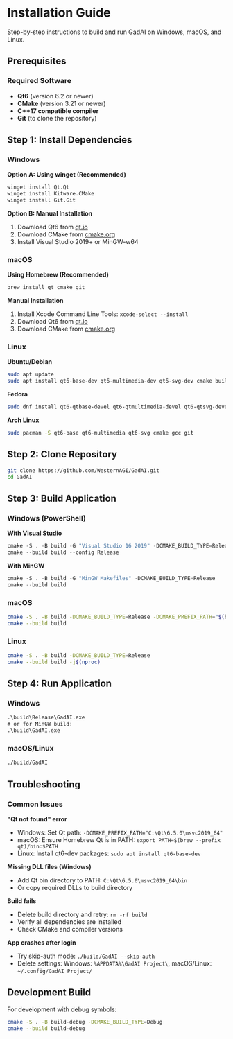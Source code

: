 # Installation Guide

Step-by-step instructions to build and run GadAI on Windows, macOS, and Linux.

## Prerequisites

### Required Software
- **Qt6** (version 6.2 or newer)
- **CMake** (version 3.21 or newer)  
- **C++17 compatible compiler**
- **Git** (to clone the repository)

## Step 1: Install Dependencies

### Windows

**Option A: Using winget (Recommended)**
```cmd
winget install Qt.Qt
winget install Kitware.CMake
winget install Git.Git
```

**Option B: Manual Installation**
1. Download Qt6 from [qt.io](https://www.qt.io/download)
2. Download CMake from [cmake.org](https://cmake.org/download/)
3. Install Visual Studio 2019+ or MinGW-w64

### macOS

**Using Homebrew (Recommended)**
```bash
brew install qt cmake git
```

**Manual Installation**
1. Install Xcode Command Line Tools: `xcode-select --install`
2. Download Qt6 from [qt.io](https://www.qt.io/download)
3. Download CMake from [cmake.org](https://cmake.org/download/)

### Linux

**Ubuntu/Debian**
```bash
sudo apt update
sudo apt install qt6-base-dev qt6-multimedia-dev qt6-svg-dev cmake build-essential git
```

**Fedora**
```bash
sudo dnf install qt6-qtbase-devel qt6-qtmultimedia-devel qt6-qtsvg-devel cmake gcc-c++ git
```

**Arch Linux**
```bash
sudo pacman -S qt6-base qt6-multimedia qt6-svg cmake gcc git
```

## Step 2: Clone Repository

```bash
git clone https://github.com/WesternAGI/GadAI.git
cd GadAI
```

## Step 3: Build Application

### Windows (PowerShell)

**With Visual Studio**
```powershell
cmake -S . -B build -G "Visual Studio 16 2019" -DCMAKE_BUILD_TYPE=Release
cmake --build build --config Release
```

**With MinGW**
```powershell
cmake -S . -B build -G "MinGW Makefiles" -DCMAKE_BUILD_TYPE=Release
cmake --build build
```

### macOS
```bash
cmake -S . -B build -DCMAKE_BUILD_TYPE=Release -DCMAKE_PREFIX_PATH="$(brew --prefix qt)"
cmake --build build
```

### Linux
```bash
cmake -S . -B build -DCMAKE_BUILD_TYPE=Release
cmake --build build -j$(nproc)
```

## Step 4: Run Application

### Windows
```cmd
.\build\Release\GadAI.exe
# or for MinGW build:
.\build\GadAI.exe
```

### macOS/Linux
```bash
./build/GadAI
```

## Troubleshooting

### Common Issues

**"Qt not found" error**
- Windows: Set Qt path: `-DCMAKE_PREFIX_PATH="C:\Qt\6.5.0\msvc2019_64"`
- macOS: Ensure Homebrew Qt is in PATH: `export PATH=$(brew --prefix qt)/bin:$PATH`
- Linux: Install qt6-dev packages: `sudo apt install qt6-base-dev`

**Missing DLL files (Windows)**
- Add Qt bin directory to PATH: `C:\Qt\6.5.0\msvc2019_64\bin`
- Or copy required DLLs to build directory

**Build fails**
- Delete build directory and retry: `rm -rf build`
- Verify all dependencies are installed
- Check CMake and compiler versions

**App crashes after login**
- Try skip-auth mode: `./build/GadAI --skip-auth`
- Delete settings: Windows: `%APPDATA%\GadAI Project\`, macOS/Linux: `~/.config/GadAI Project/`

## Development Build

For development with debug symbols:
```bash
cmake -S . -B build-debug -DCMAKE_BUILD_TYPE=Debug
cmake --build build-debug
```
